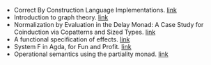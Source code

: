 - Correct By Construction Language Implementations. [link](https://ajrouvoet.github.io/files/thesis.pdf)
- Introduction to graph theory. [link](https://arxiv.org/pdf/2308.04512.pdf)
- Normalization by Evaluation in the Delay Monad: A Case Study for Coinduction via Copatterns and Sized Types. [link](https://arxiv.org/pdf/1406.2059.pdf)
- A functional specification of effects. [link](https://core.ac.uk/download/pdf/33564156.pdf)
- System F in Agda, for Fun and Profit. [link](https://files.zotero.net/eyJleHBpcmVzIjoxNjkxOTk4MTk1LCJoYXNoIjoiNTlkODRjZDU5YmQ2M2E2NTVjMDhiM2VhNTdlYmM3NmQiLCJjb250ZW50VHlwZSI6ImFwcGxpY2F0aW9uXC9wZGYiLCJjaGFyc2V0IjoiIiwiZmlsZW5hbWUiOiJDaGFwbWFuIGV0IGFsLiAtIDIwMTkgLSBTeXN0ZW0gRiBpbiBBZ2RhLCBmb3IgZnVuIGFuZCBwcm9maXQucGRmIn0%3D/22c06bd91bd44182c18a07ac780ffb9e03fd79c0d391c05584d8645e25c9527c/Chapman%20et%20al.%20-%202019%20-%20System%20F%20in%20Agda%2C%20for%20fun%20and%20profit.pdf)
- Operational semantics using the partiality monad. [link](https://dl.acm.org/doi/abs/10.1145/2364527.2364546)
